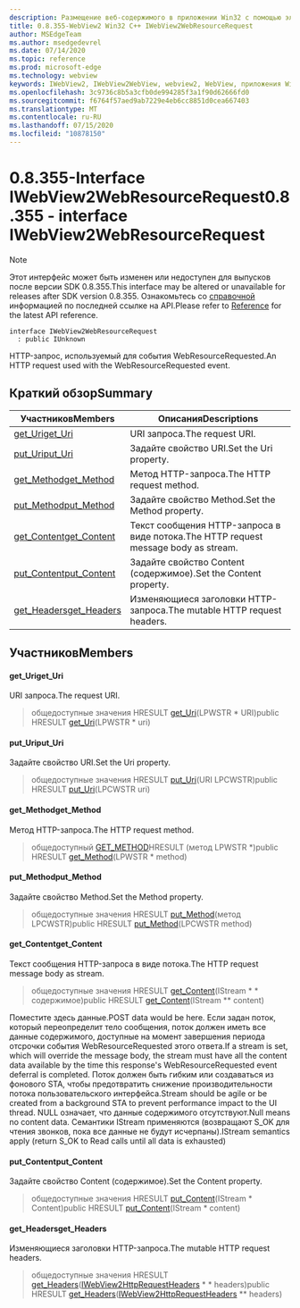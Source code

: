 ```yaml
---
description: Размещение веб-содержимого в приложении Win32 с помощью элемента управления Microsoft Edge WebView2
title: 0.8.355-WebView2 Win32 C++ IWebView2WebResourceRequest
author: MSEdgeTeam
ms.author: msedgedevrel
ms.date: 07/14/2020
ms.topic: reference
ms.prod: microsoft-edge
ms.technology: webview
keywords: IWebView2, IWebView2WebView, webview2, WebView, приложения Win32, Win32, EDGE
ms.openlocfilehash: 3c9736c8b5a3cfb0de994285f3a1f90d62666fd0
ms.sourcegitcommit: f6764f57aed9ab7229e4eb6cc8851d0cea667403
ms.translationtype: MT
ms.contentlocale: ru-RU
ms.lasthandoff: 07/15/2020
ms.locfileid: "10878150"
---
```

# <span data-ttu-id="e419b-104">0.8.355-Interface IWebView2WebResourceRequest</span><span class="sxs-lookup"><span data-stu-id="e419b-104">0.8.355 - interface IWebView2WebResourceRequest</span></span> 

> [!NOTE]
> <span data-ttu-id="e419b-105">Этот интерфейс может быть изменен или недоступен для выпусков после версии SDK 0.8.355.</span><span class="sxs-lookup"><span data-stu-id="e419b-105">This interface may be altered or unavailable for releases after SDK version 0.8.355.</span></span> <span data-ttu-id="e419b-106">Ознакомьтесь со [справочной](../../../webview2-api-reference.md) информацией по последней ссылке на API.</span><span class="sxs-lookup"><span data-stu-id="e419b-106">Please refer to [Reference](../../../webview2-api-reference.md) for the latest API reference.</span></span>

```
interface IWebView2WebResourceRequest
  : public IUnknown
```

<span data-ttu-id="e419b-107">HTTP-запрос, используемый для события WebResourceRequested.</span><span class="sxs-lookup"><span data-stu-id="e419b-107">An HTTP request used with the WebResourceRequested event.</span></span>

## <span data-ttu-id="e419b-108">Краткий обзор</span><span class="sxs-lookup"><span data-stu-id="e419b-108">Summary</span></span>

 <span data-ttu-id="e419b-109">Участников</span><span class="sxs-lookup"><span data-stu-id="e419b-109">Members</span></span>                        | <span data-ttu-id="e419b-110">Описания</span><span class="sxs-lookup"><span data-stu-id="e419b-110">Descriptions</span></span>
--------------------------------|---------------------------------------------
[<span data-ttu-id="e419b-111">get_Uri</span><span class="sxs-lookup"><span data-stu-id="e419b-111">get_Uri</span></span>](#get_uri) | <span data-ttu-id="e419b-112">URI запроса.</span><span class="sxs-lookup"><span data-stu-id="e419b-112">The request URI.</span></span>
[<span data-ttu-id="e419b-113">put_Uri</span><span class="sxs-lookup"><span data-stu-id="e419b-113">put_Uri</span></span>](#put_uri) | <span data-ttu-id="e419b-114">Задайте свойство URI.</span><span class="sxs-lookup"><span data-stu-id="e419b-114">Set the Uri property.</span></span>
[<span data-ttu-id="e419b-115">get_Method</span><span class="sxs-lookup"><span data-stu-id="e419b-115">get_Method</span></span>](#get_method) | <span data-ttu-id="e419b-116">Метод HTTP-запроса.</span><span class="sxs-lookup"><span data-stu-id="e419b-116">The HTTP request method.</span></span>
[<span data-ttu-id="e419b-117">put_Method</span><span class="sxs-lookup"><span data-stu-id="e419b-117">put_Method</span></span>](#put_method) | <span data-ttu-id="e419b-118">Задайте свойство Method.</span><span class="sxs-lookup"><span data-stu-id="e419b-118">Set the Method property.</span></span>
[<span data-ttu-id="e419b-119">get_Content</span><span class="sxs-lookup"><span data-stu-id="e419b-119">get_Content</span></span>](#get_content) | <span data-ttu-id="e419b-120">Текст сообщения HTTP-запроса в виде потока.</span><span class="sxs-lookup"><span data-stu-id="e419b-120">The HTTP request message body as stream.</span></span>
[<span data-ttu-id="e419b-121">put_Content</span><span class="sxs-lookup"><span data-stu-id="e419b-121">put_Content</span></span>](#put_content) | <span data-ttu-id="e419b-122">Задайте свойство Content (содержимое).</span><span class="sxs-lookup"><span data-stu-id="e419b-122">Set the Content property.</span></span>
[<span data-ttu-id="e419b-123">get_Headers</span><span class="sxs-lookup"><span data-stu-id="e419b-123">get_Headers</span></span>](#get_headers) | <span data-ttu-id="e419b-124">Изменяющиеся заголовки HTTP-запроса.</span><span class="sxs-lookup"><span data-stu-id="e419b-124">The mutable HTTP request headers.</span></span>

## <span data-ttu-id="e419b-125">Участников</span><span class="sxs-lookup"><span data-stu-id="e419b-125">Members</span></span>

#### <span data-ttu-id="e419b-126">get_Uri</span><span class="sxs-lookup"><span data-stu-id="e419b-126">get_Uri</span></span> 

<span data-ttu-id="e419b-127">URI запроса.</span><span class="sxs-lookup"><span data-stu-id="e419b-127">The request URI.</span></span>

> <span data-ttu-id="e419b-128">общедоступные значения HRESULT [get_Uri](#get_uri)(LPWSTR \* URI)</span><span class="sxs-lookup"><span data-stu-id="e419b-128">public HRESULT [get_Uri](#get_uri)(LPWSTR \* uri)</span></span>

#### <span data-ttu-id="e419b-129">put_Uri</span><span class="sxs-lookup"><span data-stu-id="e419b-129">put_Uri</span></span> 

<span data-ttu-id="e419b-130">Задайте свойство URI.</span><span class="sxs-lookup"><span data-stu-id="e419b-130">Set the Uri property.</span></span>

> <span data-ttu-id="e419b-131">общедоступные значения HRESULT [put_Uri](#put_uri)(URI LPCWSTR)</span><span class="sxs-lookup"><span data-stu-id="e419b-131">public HRESULT [put_Uri](#put_uri)(LPCWSTR uri)</span></span>

#### <span data-ttu-id="e419b-132">get_Method</span><span class="sxs-lookup"><span data-stu-id="e419b-132">get_Method</span></span> 

<span data-ttu-id="e419b-133">Метод HTTP-запроса.</span><span class="sxs-lookup"><span data-stu-id="e419b-133">The HTTP request method.</span></span>

> <span data-ttu-id="e419b-134">общедоступный [GET_METHOD](#get_method)HRESULT (метод LPWSTR \*)</span><span class="sxs-lookup"><span data-stu-id="e419b-134">public HRESULT [get_Method](#get_method)(LPWSTR \* method)</span></span>

#### <span data-ttu-id="e419b-135">put_Method</span><span class="sxs-lookup"><span data-stu-id="e419b-135">put_Method</span></span> 

<span data-ttu-id="e419b-136">Задайте свойство Method.</span><span class="sxs-lookup"><span data-stu-id="e419b-136">Set the Method property.</span></span>

> <span data-ttu-id="e419b-137">общедоступные значения HRESULT [put_Method](#put_method)(метод LPCWSTR)</span><span class="sxs-lookup"><span data-stu-id="e419b-137">public HRESULT [put_Method](#put_method)(LPCWSTR method)</span></span>

#### <span data-ttu-id="e419b-138">get_Content</span><span class="sxs-lookup"><span data-stu-id="e419b-138">get_Content</span></span> 

<span data-ttu-id="e419b-139">Текст сообщения HTTP-запроса в виде потока.</span><span class="sxs-lookup"><span data-stu-id="e419b-139">The HTTP request message body as stream.</span></span>

> <span data-ttu-id="e419b-140">общедоступные значения HRESULT [get_Content](#get_content)(IStream \* \* содержимое)</span><span class="sxs-lookup"><span data-stu-id="e419b-140">public HRESULT [get_Content](#get_content)(IStream \*\* content)</span></span>

<span data-ttu-id="e419b-141">Поместите здесь данные.</span><span class="sxs-lookup"><span data-stu-id="e419b-141">POST data would be here.</span></span> <span data-ttu-id="e419b-142">Если задан поток, который переопределит тело сообщения, поток должен иметь все данные содержимого, доступные на момент завершения периода отсрочки события WebResourceRequested этого ответа.</span><span class="sxs-lookup"><span data-stu-id="e419b-142">If a stream is set, which will override the message body, the stream must have all the content data available by the time this response's WebResourceRequested event deferral is completed.</span></span> <span data-ttu-id="e419b-143">Поток должен быть гибким или создаваться из фонового STA, чтобы предотвратить снижение производительности потока пользовательского интерфейса.</span><span class="sxs-lookup"><span data-stu-id="e419b-143">Stream should be agile or be created from a background STA to prevent performance impact to the UI thread.</span></span> <span data-ttu-id="e419b-144">NULL означает, что данные содержимого отсутствуют.</span><span class="sxs-lookup"><span data-stu-id="e419b-144">Null means no content data.</span></span> <span data-ttu-id="e419b-145">Семантики IStream применяются (возвращают S_OK для чтения звонков, пока все данные не будут исчерпаны).</span><span class="sxs-lookup"><span data-stu-id="e419b-145">IStream semantics apply (return S_OK to Read calls until all data is exhausted)</span></span>

#### <span data-ttu-id="e419b-146">put_Content</span><span class="sxs-lookup"><span data-stu-id="e419b-146">put_Content</span></span> 

<span data-ttu-id="e419b-147">Задайте свойство Content (содержимое).</span><span class="sxs-lookup"><span data-stu-id="e419b-147">Set the Content property.</span></span>

> <span data-ttu-id="e419b-148">общедоступные значения HRESULT [put_Content](#put_content)(IStream \* Content)</span><span class="sxs-lookup"><span data-stu-id="e419b-148">public HRESULT [put_Content](#put_content)(IStream \* content)</span></span>

#### <span data-ttu-id="e419b-149">get_Headers</span><span class="sxs-lookup"><span data-stu-id="e419b-149">get_Headers</span></span> 

<span data-ttu-id="e419b-150">Изменяющиеся заголовки HTTP-запроса.</span><span class="sxs-lookup"><span data-stu-id="e419b-150">The mutable HTTP request headers.</span></span>

> <span data-ttu-id="e419b-151">общедоступные значения HRESULT [get_Headers](#get_headers)([IWebView2HttpRequestHeaders](IWebView2HttpRequestHeaders.md) \* \* headers)</span><span class="sxs-lookup"><span data-stu-id="e419b-151">public HRESULT [get_Headers](#get_headers)([IWebView2HttpRequestHeaders](IWebView2HttpRequestHeaders.md) \*\* headers)</span></span>

